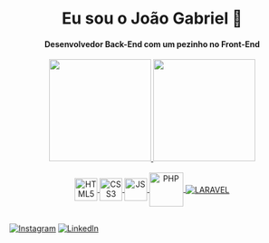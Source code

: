 <div align="center">
  <h1>Eu sou o João Gabriel 🤙</h1>
  <h4>Desenvolvedor Back-End com um pezinho no Front-End</h4>
</div>

<div align="center">
  <a href="https://github.com/JGsilvaDev">
  <img height="180em" src="https://github-readme-stats.vercel.app/api?username=JGsilvaDev&show_icons=true&theme=dracula&include_all_commits=true&count_private=true"/>
  <img height="180em" src="https://github-readme-stats.vercel.app/api/top-langs/?username=JGsilvaDev&layout=compact&langs_count=7&theme=dracula"/>
</div>

<div style="display: inline_block" align="center"><br/>

  <img height="40em" align="center" alt="HTML5" src="https://cdn.jsdelivr.net/gh/devicons/devicon/icons/html5/html5-original.svg" />
  <img height="40em" align="center" alt="CSS3" src="https://cdn.jsdelivr.net/gh/devicons/devicon/icons/css3/css3-original.svg" />
  <img height="40em" align="center" alt="JS" src="https://cdn.jsdelivr.net/gh/devicons/devicon/icons/javascript/javascript-original.svg" />        
  <img height="60em" align="center" alt="PHP" src="https://cdn.jsdelivr.net/gh/devicons/devicon/icons/php/php-original.svg" />              
  <img align="center" alt="LARAVEL" src="https://img.shields.io/badge/Laravel-FF2D20?style=for-the-badge&logo=laravel&logoColor=white"/>

</div>

##
[![Instagram](https://img.shields.io/badge/Instagram-E4405F?style=for-the-badge&logo=instagram&logoColor=white)](https://instagram.com/Jg.oliveiras)
[![Linkedln](https://img.shields.io/badge/LinkedIn-0077B5?style=for-the-badge&logo=linkedin&logoColor=white)](https://www.linkedin.com/in/jo%C3%A3o-gabriel-silva-56406a210)
